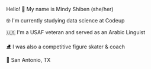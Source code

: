 Hello! 👋
My name is Mindy Shiben (she/her)

🤓 I'm currently studying data science at Codeup 

:us: I'm a USAF veteran and served as an Arabic Linguist

⛸ I was also a competitive figure skater & coach

:round_pushpin: San Antonio, TX



<!--
**mindyshiben/mindyshiben** is a ✨ _special_ ✨ repository because its `README.md` (this file) appears on your GitHub profile.

Here are some ideas to get you started:

- 🔭 I’m currently working on ...
- 🌱 I’m currently learning ...
- 👯 I’m looking to collaborate on ...
- 🤔 I’m looking for help with ...
- 💬 Ask me about ...
- 📫 How to reach me: ...
- 😄 Pronouns: ...
- ⚡ Fun fact: ...
-->
